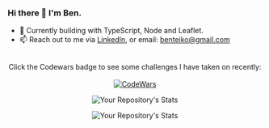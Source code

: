 ### Hi there 👋 I'm Ben.

- 🌱 Currently building with TypeScript, Node and Leaflet.
- 📫 Reach out to me via [LinkedIn](https://www.linkedin.com/in/ben-teiko-marrett/), or email: [benteiko@gmail.com](benteiko@gmail.com)
<br/><br/>
<div style="text-align: center;">
 
Click the Codewars badge to see some challenges I have taken on recently:<br/>
<br/>
[![CodeWars](https://www.codewars.com/users/BenTeiko/badges/large) ](https://www.codewars.com/users/BenTeiko/completed_solutions)

![Your Repository's Stats](https://github-readme-stats.vercel.app/api?username=ben-marrett&show_icons=true)

![Your Repository's Stats](https://github-readme-stats.vercel.app/api/top-langs/?username=ben-marrett&theme=blue-green)

</div>

